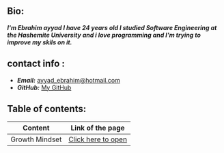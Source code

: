

## Bio:
***I'm Ebrahim ayyad I have 24 years old I studied Software Engineering at the Hashemite University and i love programming and I'm trying to improve my skils on it.***

## contact info :
- ***Email:*** [ayyad_ebrahim@hotmail.com](mailto:ayyad_ebrahim@hotmail.com)
- ***GitHub:*** [My GitHub](https://github.com/ebrahimayyad11)

## Table of contents:
|Content|Link of the page|
|:---:|:---:|
|Growth Mindset|[Click here to open](Growth_Mindset)|


